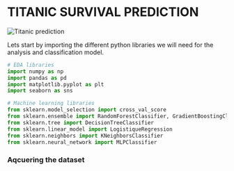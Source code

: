 # TITANIC SURVIVAL PREDICTION 

![Titanic prediction](https://miro.medium.com/v2/resize:fit:1200/0*awbekd-RK9TrISOn)

Lets start by importing the different python libraries we will need for the analysis and classification model.

```python
# EDA libraries
import numpy as np
import pandas as pd
import matplotlib.pyplot as plt
import seaborn as sns

# Machine learning libraries
from sklearn.model_selection import cross_val_score
from sklearn.ensemble import RandomForestClassifier, GradientBoostingClasifier
from sklearn.tree import DecisionTreeClassifier
from sklearn.linear_model import LogistiqueRegression
from sklearn.neighbors import KNeighborsClassifier
from sklearn.neural_network import MLPClassifier
```

### Aqcuering the dataset



